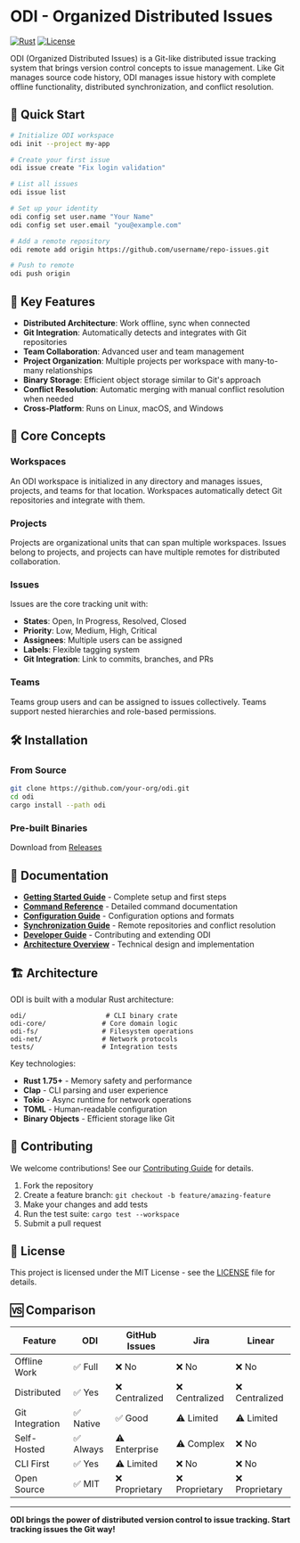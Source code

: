 # ODI - Organized Distributed Issues

[![Rust](https://img.shields.io/badge/rust-1.75%2B-orange.svg)](https://www.rust-lang.org/)
[![License](https://img.shields.io/badge/license-MIT-blue.svg)](LICENSE)

ODI (Organized Distributed Issues) is a Git-like distributed issue tracking system that brings version control concepts to issue management. Like Git manages source code history, ODI manages issue history with complete offline functionality, distributed synchronization, and conflict resolution.

## 🚀 Quick Start

```bash
# Initialize ODI workspace
odi init --project my-app

# Create your first issue
odi issue create "Fix login validation"

# List all issues
odi issue list

# Set up your identity
odi config set user.name "Your Name"
odi config set user.email "you@example.com"

# Add a remote repository
odi remote add origin https://github.com/username/repo-issues.git

# Push to remote
odi push origin
```

## 🎯 Key Features

- **Distributed Architecture**: Work offline, sync when connected
- **Git Integration**: Automatically detects and integrates with Git repositories
- **Team Collaboration**: Advanced user and team management
- **Project Organization**: Multiple projects per workspace with many-to-many relationships
- **Binary Storage**: Efficient object storage similar to Git's approach
- **Conflict Resolution**: Automatic merging with manual conflict resolution when needed
- **Cross-Platform**: Runs on Linux, macOS, and Windows

## 📁 Core Concepts

### Workspaces
An ODI workspace is initialized in any directory and manages issues, projects, and teams for that location. Workspaces automatically detect Git repositories and integrate with them.

### Projects
Projects are organizational units that can span multiple workspaces. Issues belong to projects, and projects can have multiple remotes for distributed collaboration.

### Issues
Issues are the core tracking unit with:
- **States**: Open, In Progress, Resolved, Closed
- **Priority**: Low, Medium, High, Critical  
- **Assignees**: Multiple users can be assigned
- **Labels**: Flexible tagging system
- **Git Integration**: Link to commits, branches, and PRs

### Teams
Teams group users and can be assigned to issues collectively. Teams support nested hierarchies and role-based permissions.

## 🛠️ Installation

### From Source
```bash
git clone https://github.com/your-org/odi.git
cd odi
cargo install --path odi
```

### Pre-built Binaries
Download from [Releases](https://github.com/your-org/odi/releases)

## 📖 Documentation

- **[Getting Started Guide](docs/getting-started.md)** - Complete setup and first steps
- **[Command Reference](docs/commands.md)** - Detailed command documentation
- **[Configuration Guide](docs/configuration.md)** - Configuration options and formats
- **[Synchronization Guide](docs/sync.md)** - Remote repositories and conflict resolution
- **[Developer Guide](docs/development.md)** - Contributing and extending ODI
- **[Architecture Overview](docs/architecture.md)** - Technical design and implementation

## 🏗️ Architecture

ODI is built with a modular Rust architecture:

```
odi/                    # CLI binary crate
odi-core/              # Core domain logic
odi-fs/                # Filesystem operations  
odi-net/               # Network protocols
tests/                 # Integration tests
```

Key technologies:
- **Rust 1.75+** - Memory safety and performance
- **Clap** - CLI parsing and user experience
- **Tokio** - Async runtime for network operations
- **TOML** - Human-readable configuration
- **Binary Objects** - Efficient storage like Git

## 🤝 Contributing

We welcome contributions! See our [Contributing Guide](docs/contributing.md) for details.

1. Fork the repository
2. Create a feature branch: `git checkout -b feature/amazing-feature`
3. Make your changes and add tests
4. Run the test suite: `cargo test --workspace`
5. Submit a pull request

## 📄 License

This project is licensed under the MIT License - see the [LICENSE](LICENSE) file for details.

## 🆚 Comparison

| Feature | ODI | GitHub Issues | Jira | Linear |
|---------|-----|---------------|------|--------|
| Offline Work | ✅ Full | ❌ No | ❌ No | ❌ No |
| Distributed | ✅ Yes | ❌ Centralized | ❌ Centralized | ❌ Centralized |
| Git Integration | ✅ Native | ✅ Good | ⚠️ Limited | ⚠️ Limited |
| Self-Hosted | ✅ Always | ⚠️ Enterprise | ⚠️ Complex | ❌ No |
| CLI First | ✅ Yes | ⚠️ Limited | ❌ No | ❌ No |
| Open Source | ✅ MIT | ❌ Proprietary | ❌ Proprietary | ❌ Proprietary |

---

**ODI brings the power of distributed version control to issue tracking. Start tracking issues the Git way!**